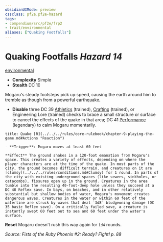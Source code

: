 ```yaml
---
obsidianUIMode: preview
cssclass: pf2e,pf2e-hazard
tags:
- compendium/src/pf2e/frp2
- trait/environmental
aliases: ["Quaking Footfalls"]
---
```

# Quaking Footfalls *Hazard 14*  
[environmental](../../../Rules/traits/environmental.md)  

- **Complexity** Simple
- **Stealth** DC 10  

Mogaru's steady footsteps pick up speed, causing the earth around him to tremble as though from a powerful earthquake.

- **Disable** three DC 39 [Athletics](../../skills.md#Athletics) (trained), [Crafting](../../skills.md#Crafting) (trained), or Engineering Lore (trained) checks to brace a small structure or surface to cancel the effects of the quake in that area; DC 41 [Performance](../../skills.md#Performance) (legendary) to calm Mogaru momentarily.  
     
```ad-embed-ability
title: Quake [R](../../../rules/core-rulebook/chapter-9-playing-the-game.md#Actions "Reaction")

- **Trigger**: Mogaru moves at least 60 feet

**Effect** The ground shakes in a 120-foot emanation from Mogaru's space. This creates a variety of effects, depending on where the player characters are at the time of the quake. In most parts of the city, the ground becomes difficult terrain, and creatures on it are [clumsy](../../../rules/conditions.md#Clumsy) for 1 round. In parts of the city with existing underground spaces (like sewers, sinkholes, or catacombs), fissures open up in the ground. Creatures in the area tumble into the resulting 40-foot-deep hole unless they succeed at a DC 40 Reflex save. In bays, on beaches, and in other relatively substantial but shallow bodies of water, Mogaru's movement creates dangerous waves. Creatures in the water or within 60 feet of the waterline are struck by waves that deal `3d8` bludgeoning damage (DC 35 basic Reflex save). On a critically failed save, a creature is instantly swept 60 feet out to sea and 60 feet under the water's surface.
```

**Reset** Mogaru doesn't rush this way again for `1d4` rounds.  

*Source: Fists of the Ruby Phoenix #2: Ready? Fight! p. 88*
